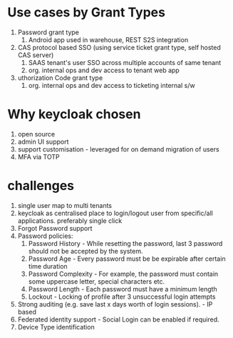 # Use cases by Grant Types 
1. Password grant type
   1. Android app used in warehouse, REST S2S integration 
2. CAS protocol based SSO (using service ticket grant type, self hosted CAS server)
   1. SAAS tenant's user SSO across multiple accounts of same tenant
   2. org. internal ops and dev access to tenant web app
3. uthorization Code grant type
   1. org. internal ops and dev access to ticketing internal s/w 

# Why keycloak chosen
1. open source
2. admin UI support
3. support customisation - leveraged for on demand migration of users
4. MFA via TOTP

# challenges
1. single user map to multi tenants
2. keycloak as centralised place to login/logout user from specific/all applications. preferably single click
3. Forgot Password support
4. Password policies:
    1. Password History - While resetting the password, last 3 password should not be accepted by the system.
    2. Password Age - Every password must be be expirable after certain time duration
    3. Password Complexity - For example, the password must contain some uppercase letter, special characters etc.
    4. Password Length - Each password must have a minimum length
    5. Lockout - Locking of profile after 3 unsuccessful login attempts
5. Strong auditing (e.g. save last x days worth of login sessions). - IP based
6. Federated identity support - Social Login can be enabled if required.
7. Device Type identification
